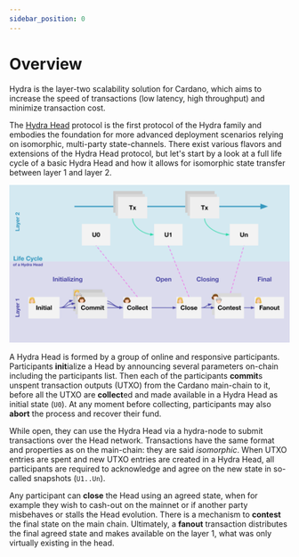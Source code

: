 ```yaml
---
sidebar_position: 0
---
```


# Overview

Hydra is the layer-two scalability solution for Cardano, which aims to increase the speed of transactions (low latency, high throughput) and minimize transaction cost. 

The [Hydra Head](https://eprint.iacr.org/2020/299.pdf) protocol is the first protocol of the Hydra family and embodies the foundation for more advanced deployment scenarios relying on isomorphic, multi-party state-channels. There exist various flavors and extensions of the Hydra Head protocol, but let's start by a look at a full life cycle of a basic Hydra Head and how it allows for isomorphic state transfer between layer 1 and layer 2.

![](./hydra-head-lifecycle.svg)

A Hydra Head is formed by a group of online and responsive participants. Participants **init**ialize a Head by announcing several parameters on-chain including the participants list. Then each of the participants **commit**s unspent transaction outputs (UTXO) from the Cardano main-chain to it, before all the UTXO are **collect**ed and made available in a Hydra Head as initial state (`U0`). At any moment before collecting, participants may also **abort** the process and recover their fund. 

While open, they can use the Hydra Head via a hydra-node to submit transactions over the Head network. Transactions have the same format and properties as on the main-chain: they are said _isomorphic_. When UTXO entries are spent and new UTXO entries are created in a Hydra Head, all participants are required to acknowledge and agree on the new state in so-called snapshots (`U1..Un`).

Any participant can **close** the Head using an agreed state, when for example they wish to cash-out on the mainnet or if another party misbehaves or stalls the Head evolution. There is a mechanism to **contest** the final state on the main chain. Ultimately, a **fanout** transaction distributes the final agreed state and makes available on the layer 1, what was only virtually existing in the head.
